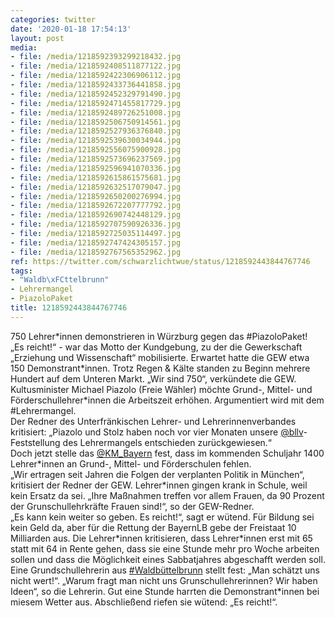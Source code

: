 ```yaml
---
categories: twitter
date: '2020-01-18 17:54:13'
layout: post
media:
- file: /media/1218592393299218432.jpg
- file: /media/1218592408511877122.jpg
- file: /media/1218592422306906112.jpg
- file: /media/1218592433736441858.jpg
- file: /media/1218592452329791490.jpg
- file: /media/1218592471455817729.jpg
- file: /media/1218592489726251008.jpg
- file: /media/1218592506750914561.jpg
- file: /media/1218592527936376840.jpg
- file: /media/1218592539630034944.jpg
- file: /media/1218592556075900928.jpg
- file: /media/1218592573696237569.jpg
- file: /media/1218592596941070336.jpg
- file: /media/1218592615861575681.jpg
- file: /media/1218592632517079047.jpg
- file: /media/1218592650200276994.jpg
- file: /media/1218592672207777792.jpg
- file: /media/1218592690742448129.jpg
- file: /media/1218592707590926336.jpg
- file: /media/1218592725035114497.jpg
- file: /media/1218592747424305157.jpg
- file: /media/1218592767565352962.jpg
ref: https://twitter.com/schwarzlichtwue/status/1218592443844767746
tags:
- "Waldb\xFCttelbrunn"
- Lehrermangel
- PiazoloPaket
title: 1218592443844767746
---
```

750 Lehrer\*innen demonstrieren in Würzburg gegen das #PiazoloPaket!  
„Es reicht!“ - war das Motto der Kundgebung, zu der die Gewerkschaft „Erziehung und Wissenschaft“ mobilisierte. Erwartet hatte die GEW etwa 150 Demonstrant\*innen. Trotz Regen &amp; Kälte standen zu Beginn mehrere Hundert auf dem Unteren Markt. „Wir sind 750“, verkündete die GEW.  
Kultusminister Michael Piazolo (Freie Wähler) möchte Grund-, Mittel- und Förderschullehrer\*innen die Arbeitszeit erhöhen. Argumentiert wird mit dem #Lehrermangel.  
Der Redner des Unterfränkischen Lehrer- und Lehrerinnenverbandes kritisiert: „Piazolo und Stolz haben noch vor vier Monaten unsere [@bllv](https://twitter.com/bllv)-Feststellung des Lehrermangels entschieden zurückgewiesen.“  
Doch jetzt stelle das [@KM_Bayern](https://twitter.com/KM_Bayern) fest, dass im kommenden Schuljahr 1400 Lehrer\*innen an Grund-, Mittel- und Förderschulen fehlen.  
„Wir ertragen seit Jahren die Folgen der verplanten Politik in München“, kritisiert der Redner der GEW. Lehrer\*innen gingen krank in Schule, weil kein Ersatz da sei. „Ihre Maßnahmen treffen vor allem Frauen, da 90 Prozent der Grunschullehrkräfte Frauen sind!“, so der GEW-Redner.  
„Es kann kein weiter so geben. Es reicht!“, sagt er wütend. Für Bildung sei kein Geld da, aber für die Rettung der BayernLB gebe der Freistaat 10 Milliarden aus. 
Die Lehrer\*innen kritisieren, dass Lehrer\*innen erst mit 65 statt mit 64 in Rente gehen, dass sie eine Stunde mehr pro Woche arbeiten sollen und dass die Möglichkeit eines Sabbatjahres abgeschafft werden soll. 
Eine Grundschullehrerin aus [#Waldbüttelbrunn](/t/waldbüttelbrunn) stellt fest: „Man schätzt uns nicht wert!“. „Warum fragt man nicht uns Grunschullehrerinnen? Wir haben Ideen“, so die Lehrerin. 
Gut eine Stunde harrten die Demonstrant\*innen bei miesem Wetter aus. Abschließend riefen sie wütend: „Es reicht!“. 